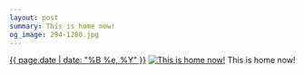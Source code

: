 ```yaml
---
layout: post
summary: This is home now!
og_image: 294-1280.jpg
---
```


<p>
  <time><a href="/294">{{ page.date | date: "%B %e, %Y" }}</a></time>
  <a href="/294"><img src="{{ site.assets_url }}/294-640.jpg" srcset="{{ site.assets_url }}/294-1280.jpg 1280w, {{ site.assets_url }}/294-960.jpg 960w, {{ site.assets_url }}/294-640.jpg 640w, {{ site.assets_url }}/294-320.jpg 320w" sizes="(min-width: 700px) 50vw, calc(100vw - 2rem)" alt="This is home now!" /></a>
  <span>This is home now!</span>
</p>
